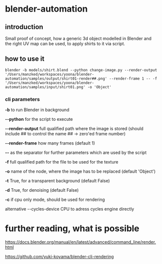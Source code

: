 # blender-automation

## introduction
Small proof of concept, how a generic 3d object modelled in Blender and the right UV map can be used, to apply shirts to it via script.

## how to use it
```
blender -b models/shirt.blend --python change-image.py --render-output '/Users/manzked/workspaces/yoona/blender-automation/samples/output/shirt01-render##.png' --render-frame 1 -- -f '/Users/manzked/workspaces/yoona/blender-automation/samples/input/shirt01.png' -o 'Object'
```

### cli parameters
**-b** to run Blender in background

**--python** for the script to execute

**--render-output** full qualified path where the image is stored (should include ## to control the name ## -> zero'ed frame number)

**--render-frame** how many frames (default 1)

**--** as the separator for further parameters which are used by the script

**-f** full qualified path for the file to be used for the texture

**-o** name of the node, where the image has to be replaced (default 'Object')

**-t** True, for a transparent background (default False)

**-d** True, for denoising (default False)

**-c** if cpu only mode, should be used for rendering

alternative --cycles-device CPU to adress cycles engine directly

# further reading, what is possible
https://docs.blender.org/manual/en/latest/advanced/command_line/render.html

https://github.com/yuki-koyama/blender-cli-rendering
